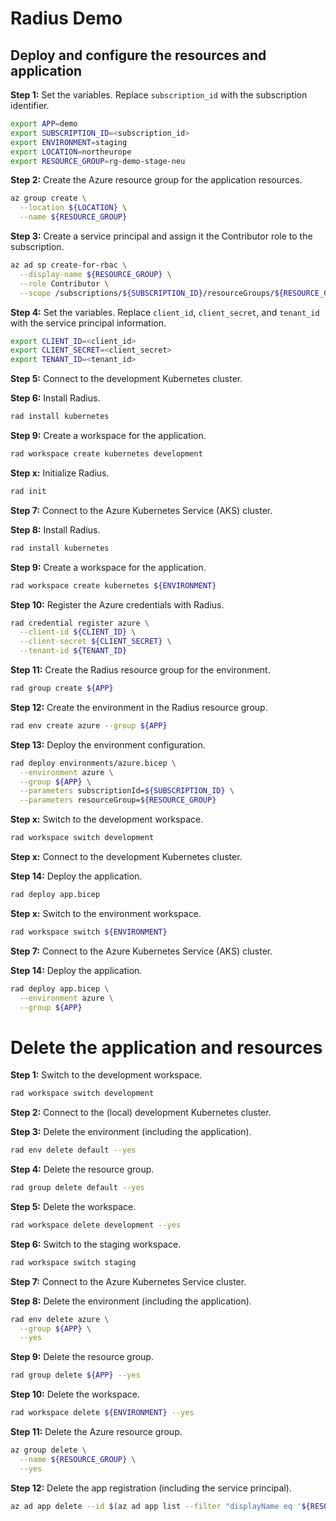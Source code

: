 # Radius Demo

## Deploy and configure the resources and application

**Step 1:** Set the variables. Replace `subscription_id` with the subscription identifier.

```bash
export APP=demo
export SUBSCRIPTION_ID=<subscription_id>
export ENVIRONMENT=staging
export LOCATION=northeurope
export RESOURCE_GROUP=rg-demo-stage-neu
```

**Step 2:** Create the Azure resource group for the application resources.

```bash
az group create \
  --location ${LOCATION} \
  --name ${RESOURCE_GROUP}
```

**Step 3:** Create a service principal and assign it the Contributor role to the subscription.

```bash
az ad sp create-for-rbac \
  --display-name ${RESOURCE_GROUP} \
  --role Contributor \
  --scope /subscriptions/${SUBSCRIPTION_ID}/resourceGroups/${RESOURCE_GROUP}
```

**Step 4:** Set the variables. Replace `client_id`, `client_secret`, and `tenant_id` with the service principal information.

```bash
export CLIENT_ID=<client_id>
export CLIENT_SECRET=<client_secret>
export TENANT_ID=<tenant_id>
```

**Step 5:** Connect to the development Kubernetes cluster.

**Step 6:** Install Radius.

```bash
rad install kubernetes
```

**Step 9:** Create a workspace for the application.

```bash
rad workspace create kubernetes development
```

**Step x:** Initialize Radius.

```bash
rad init
```

**Step 7:** Connect to the Azure Kubernetes Service (AKS) cluster.

**Step 8:** Install Radius.

```bash
rad install kubernetes
```

**Step 9:** Create a workspace for the application.

```bash
rad workspace create kubernetes ${ENVIRONMENT}
```

**Step 10:** Register the Azure credentials with Radius.

```bash
rad credential register azure \
  --client-id ${CLIENT_ID} \
  --client-secret ${CLIENT_SECRET} \
  --tenant-id ${TENANT_ID}
```

**Step 11:** Create the Radius resource group for the environment.

```bash
rad group create ${APP}
```

**Step 12:** Create the environment in the Radius resource group.

```bash
rad env create azure --group ${APP}
```

**Step 13:** Deploy the environment configuration.

```bash
rad deploy environments/azure.bicep \
  --environment azure \
  --group ${APP} \
  --parameters subscriptionId=${SUBSCRIPTION_ID} \
  --parameters resourceGroup=${RESOURCE_GROUP}
```

**Step x:** Switch to the development workspace.

```bash
rad workspace switch development
```

**Step x:** Connect to the development Kubernetes cluster.

**Step 14:** Deploy the application.

```bash
rad deploy app.bicep
```

**Step x:** Switch to the environment workspace.

```bash
rad workspace switch ${ENVIRONMENT}
```

**Step 7:** Connect to the Azure Kubernetes Service (AKS) cluster.

**Step 14:** Deploy the application.

```bash
rad deploy app.bicep \
  --environment azure \
  --group ${APP}
```

# Delete the application and resources

**Step 1:** Switch to the development workspace.

```bash
rad workspace switch development
```

**Step 2:** Connect to the (local) development Kubernetes cluster.

**Step 3:** Delete the environment (including the application).

```bash
rad env delete default --yes
```

**Step 4:** Delete the resource group.

```bash
rad group delete default --yes
```

**Step 5:** Delete the workspace.

```bash
rad workspace delete development --yes
```

**Step 6:** Switch to the staging workspace.

```bash
rad workspace switch staging
```

**Step 7:** Connect to the Azure Kubernetes Service cluster.

**Step 8:** Delete the environment (including the application).

```bash
rad env delete azure \
  --group ${APP} \
  --yes
```

**Step 9:** Delete the resource group.

```bash
rad group delete ${APP} --yes
```

**Step 10:** Delete the workspace.

```bash
rad workspace delete ${ENVIRONMENT} --yes
```

**Step 11:** Delete the Azure resource group.

```bash
az group delete \
  --name ${RESOURCE_GROUP} \
  --yes
```

**Step 12:** Delete the app registration (including the service principal).
```bash
az ad app delete --id $(az ad app list --filter "displayName eq '${RESOURCE_GROUP}'" --query "[].appId" --output tsv)
```
